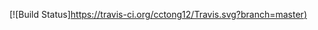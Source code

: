 [![Build Status][https://travis-ci.org/cctong12/Travis.svg?branch=master)](https://travis-ci.org/cctong12/Travis)
